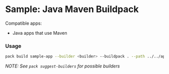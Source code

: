 # Sample: Java Maven Buildpack

Compatible apps:
- Java apps that use Maven

### Usage

```bash
pack build sample-app --builder <builder> --buildpack . --path ../../apps/java-maven 
```

_NOTE: See `pack suggest-builders` for possible builders_ 